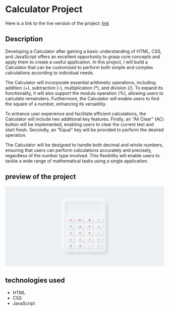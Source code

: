# Calculator Project

Here is a link to the live version of the project: [link](https://calculator-project-naresh.netlify.app/)

## Description
Developing a Calculator after gaining a basic understanding of HTML, CSS, and JavaScript offers an excellent opportunity to grasp core concepts and apply them to create a useful application. In this project, I will build a Calculator that can be customized to perform both simple and complex calculations according to individual needs.

The Calculator will incorporate essential arithmetic operations, including addition (+), subtraction (-), multiplication (*), and division (/). To expand its functionality, it will also support the modulo operation (%), allowing users to calculate remainders. Furthermore, the Calculator will enable users to find the square of a number, enhancing its versatility.

To enhance user experience and facilitate efficient calculations, the Calculator will include two additional key features. Firstly, an "All Clear" (AC) button will be implemented, enabling users to clear the current text and start fresh. Secondly, an "Equal" key will be provided to perform the desired operation.

The Calculator will be designed to handle both decimal and whole numbers, ensuring that users can perform calculations accurately and precisely, regardless of the number type involved. This flexibility will enable users to tackle a wide range of mathematical tasks using a single application.

## preview of the project
![Alt text](image.png)
## technologies used
- HTML
- CSS
- JavaScript
